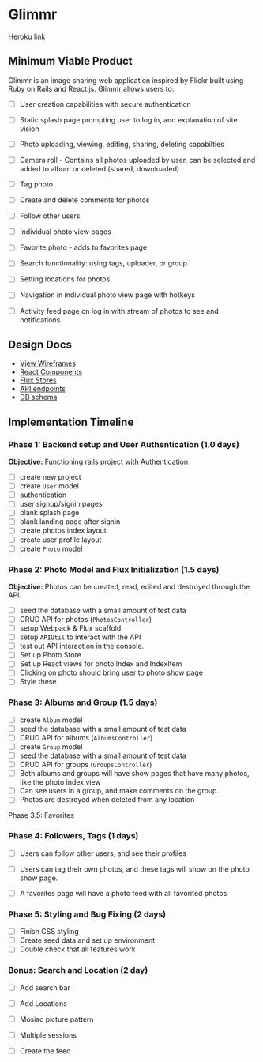 # Glimmr

[Heroku link][heroku]

[heroku]: http://www.herokuapp.com

## Minimum Viable Product

Glimmr is an image sharing web application inspired by Flickr built using Ruby on Rails and React.js. Glimmr allows users to:

<!-- This is a Markdown checklist. Use it to keep track of your
progress. Put an x between the brackets for a checkmark: [x] -->

- [ ] User creation capabilities with secure authentication

- [ ] Static splash page prompting user to log in, and explanation of site vision

- [ ] Photo uploading, viewing, editing, sharing, deleting capabilties

- [ ] Camera roll - Contains all photos uploaded by user, can be selected and added to album or deleted (shared, downloaded)

- [ ] Tag photo

- [ ] Create and delete comments for photos

- [ ] Follow other users

- [ ] Individual photo view pages

- [ ] Favorite photo - adds to favorites page

- [ ] Search functionality: using tags, uploader, or group

- [ ] Setting locations for photos

- [ ] Navigation in individual photo view page with hotkeys

- [ ] Activity feed page on log in with stream of photos to see and notifications


## Design Docs
* [View Wireframes][views]
* [React Components][components]
* [Flux Stores][stores]
* [API endpoints][api-endpoints]
* [DB schema][schema]

[views]: ./docs/views.md
[components]: ./docs/components.md
[stores]: ./docs/stores.md
[api-endpoints]: ./docs/api-endpoints.md
[schema]: ./docs/schema.md

## Implementation Timeline

### Phase 1: Backend setup and User Authentication (1.0 days)

**Objective:** Functioning rails project with Authentication

- [ ] create new project
- [ ] create `User` model
- [ ] authentication
- [ ] user signup/signin pages
- [ ] blank splash page
- [ ] blank landing page after signin
- [ ] create photos index layout
- [ ] create user profile layout
- [ ] create `Photo` model

### Phase 2: Photo Model and Flux Initialization (1.5 days)

**Objective:** Photos can be created, read, edited and destroyed through
the API.

- [ ] seed the database with a small amount of test data
- [ ] CRUD API for photos (`PhotosController`)
- [ ] setup Webpack & Flux scaffold
- [ ] setup `APIUtil` to interact with the API
- [ ] test out API interaction in the console.
- [ ] Set up Photo Store
- [ ] Set up React views for photo Index and IndexItem
- [ ] Clicking on photo should bring user to photo show page
- [ ] Style these

### Phase 3: Albums and Group (1.5 days)


- [ ] create `Album` model
- [ ] seed the database with a small amount of test data
- [ ] CRUD API for albums (`AlbumsController`)
- [ ] create `Group` model
- [ ] seed the database with a small amount of test data
- [ ] CRUD API for groups (`GroupsController`)
- [ ] Both albums and groups will have show pages that have many photos, like the photo index view
- [ ] Can see users in a group, and make comments on the group.
- [ ] Photos are destroyed when deleted from any location

Phase 3.5: Favorites


### Phase 4: Followers, Tags (1 days)


- [ ] Users can follow other users, and see their profiles
- [ ] Users can tag their own photos, and these tags will show on the photo show page.
- [ ] A favorites page will have a photo feed with all favorited photos



### Phase 5: Styling and Bug Fixing (2 days)

- [ ] Finish CSS styling
- [ ] Create seed data and set up environment
- [ ] Double check that all features work

### Bonus: Search and Location (2 day)
- [ ] Add search bar
- [ ] Add Locations
- [ ] Mosiac picture pattern
- [ ] Multiple sessions
- [ ] Create the feed


[phase-one]: ./docs/phases/phase1.md
[phase-two]: ./docs/phases/phase2.md
[phase-three]: ./docs/phases/phase3.md
[phase-four]: ./docs/phases/phase4.md
[phase-five]: ./docs/phases/phase5.md
